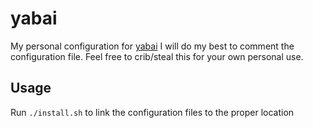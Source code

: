 # yabai

My personal configuration for [yabai](https://github.com/koekeishiya/yabai)
I will do my best to comment the configuration file. Feel free to crib/steal this for your own personal use.

## Usage

Run `./install.sh` to link the configuration files to the proper location
